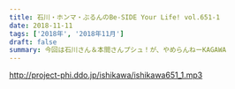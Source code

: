 ```yaml
---
title: 石川・ホンマ・ぶるんのBe-SIDE Your Life! vol.651-1
date: 2018-11-11
tags: ['2018年', '2018年11月']
draft: false
summary: 今回は石川さん＆本間さんプシュ！が、やめらんねーKAGAWA
---
```


http://project-phi.ddo.jp/ishikawa/ishikawa651_1.mp3
